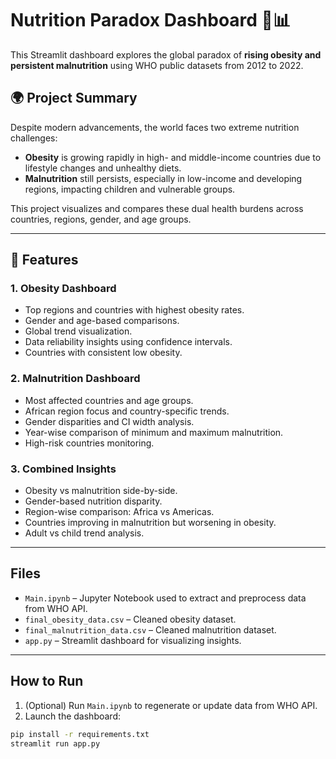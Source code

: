 # Nutrition Paradox Dashboard 🥗📊

This Streamlit dashboard explores the global paradox of **rising obesity and persistent malnutrition** using WHO public datasets from 2012 to 2022.

## 🌍 Project Summary

Despite modern advancements, the world faces two extreme nutrition challenges:

- **Obesity** is growing rapidly in high- and middle-income countries due to lifestyle changes and unhealthy diets.
- **Malnutrition** still persists, especially in low-income and developing regions, impacting children and vulnerable groups.

This project visualizes and compares these dual health burdens across countries, regions, gender, and age groups.

---

## 🚀 Features

### 1. Obesity Dashboard
- Top regions and countries with highest obesity rates.
- Gender and age-based comparisons.
- Global trend visualization.
- Data reliability insights using confidence intervals.
- Countries with consistent low obesity.

### 2. Malnutrition Dashboard
- Most affected countries and age groups.
- African region focus and country-specific trends.
- Gender disparities and CI width analysis.
- Year-wise comparison of minimum and maximum malnutrition.
- High-risk countries monitoring.

### 3. Combined Insights
- Obesity vs malnutrition side-by-side.
- Gender-based nutrition disparity.
- Region-wise comparison: Africa vs Americas.
- Countries improving in malnutrition but worsening in obesity.
- Adult vs child trend analysis.

---

## Files

- `Main.ipynb` – Jupyter Notebook used to extract and preprocess data from WHO API.
- `final_obesity_data.csv` – Cleaned obesity dataset.
- `final_malnutrition_data.csv` – Cleaned malnutrition dataset.
- `app.py` – Streamlit dashboard for visualizing insights.

---

## How to Run

1. (Optional) Run `Main.ipynb` to regenerate or update data from WHO API.
2. Launch the dashboard:

```bash
pip install -r requirements.txt
streamlit run app.py
